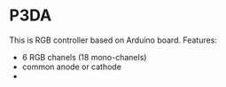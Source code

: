 # P3DA

This is RGB controller based on Arduino board.
Features:
- 6 RGB chanels (18 mono-chanels)
- common anode or cathode
- 
